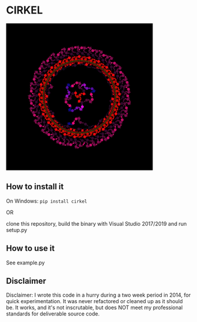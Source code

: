 

# CIRKEL

<img src="https://raw.githubusercontent.com/zmic/cirkel/master/examples/test_0.jpg" width=400px height=400px>

## How to install it

On Windows:
`pip install cirkel`

OR

clone this repository, build the binary with Visual Studio 2017/2019 and run setup.py

## How to  use it

See example.py

## Disclaimer
Disclaimer: I wrote this code in a hurry during a two week period in 2014, for quick experimentation. It was never refactored or cleaned up as it should be. It works, and it's not inscrutable, but does NOT meet my professional standards for deliverable source code.



